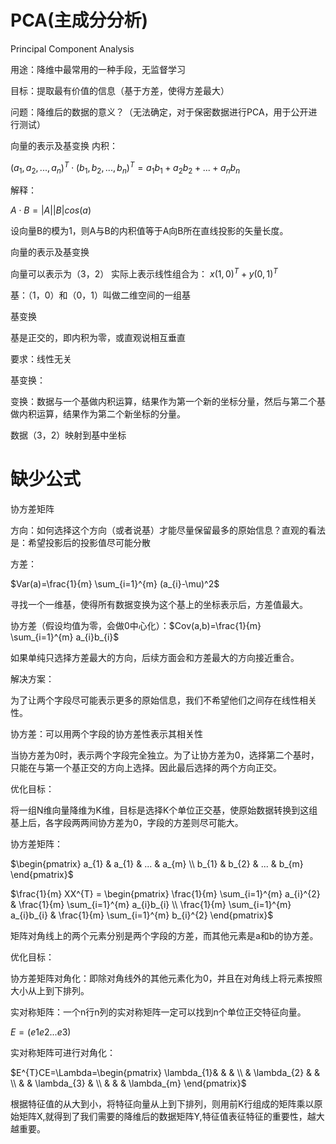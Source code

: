 # PCA(主成分分析)

Principal Component Analysis

用途：降维中最常用的一种手段，无监督学习

目标：提取最有价值的信息（基于方差，使得方差最大）

问题：降维后的数据的意义？（无法确定，对于保密数据进行PCA，用于公开进行测试）

向量的表示及基变换
内积：

$(a_{1},a_{2},...,a_{n})^{T} \cdot (b_{1},b_{2},...,b_{n})^{T}=a_{1}b_{1}+a_{2}b_{2}+...+a_{n}b_{n}$

解释：

$A \cdot B = |A||B|cos(a)$

设向量B的模为1，则A与B的内积值等于A向B所在直线投影的矢量长度。

向量的表示及基变换

向量可以表示为（3，2）
实际上表示线性组合为：
$x(1,0)^{T}+y(0,1)^{T}$

基：（1，0）和（0，1）叫做二维空间的一组基

基变换

基是正交的，即内积为零，或直观说相互垂直

要求：线性无关

基变换：

变换：数据与一个基做内积运算，结果作为第一个新的坐标分量，然后与第二个基做内积运算，结果作为第二个新坐标的分量。

数据（3，2）映射到基中坐标

# 缺少公式


协方差矩阵

方向：如何选择这个方向（或者说基）才能尽量保留最多的原始信息？直观的看法是：希望投影后的投影值尽可能分散

方差：

$Var(a)=\frac{1}{m} \sum_{i=1}^{m} (a_{i}-\mu)^2$

寻找一个一维基，使得所有数据变换为这个基上的坐标表示后，方差值最大。


协方差（假设均值为零，会做0中心化）：$Cov(a,b)=\frac{1}{m} \sum_{i=1}^{m} a_{i}b_{i}$

如果单纯只选择方差最大的方向，后续方面会和方差最大的方向接近重合。

解决方案：

为了让两个字段尽可能表示更多的原始信息，我们不希望他们之间存在线性相关性。

协方差：可以用两个字段的协方差性表示其相关性

当协方差为0时，表示两个字段完全独立。为了让协方差为0，选择第二个基时，只能在与第一个基正交的方向上选择。因此最后选择的两个方向正交。

优化目标：

将一组N维向量降维为K维，目标是选择K个单位正交基，使原始数据转换到这组基上后，各字段两两间协方差为0，字段的方差则尽可能大。

协方差矩阵：

$\begin{pmatrix} a_{1} & a_{1} & ... & a_{m} \\ b_{1} & b_{2} & ... & b_{m} \end{pmatrix}$

$\frac{1}{m} XX^{T} = \begin{pmatrix} \frac{1}{m} \sum_{i=1}^{m} a_{i}^{2} & \frac{1}{m} \sum_{i=1}^{m} a_{i}b_{i} \\ \frac{1}{m} \sum_{i=1}^{m} a_{i}b_{i} & \frac{1}{m} \sum_{i=1}^{m} b_{i}^{2} \end{pmatrix}$

矩阵对角线上的两个元素分别是两个字段的方差，而其他元素是a和b的协方差。

优化目标：

协方差矩阵对角化：即除对角线外的其他元素化为0，并且在对角线上将元素按照大小从上到下排列。

实对称矩阵：一个n行n列的实对称矩阵一定可以找到n个单位正交特征向量。

$E = (e1 e2 ... e3)$

实对称矩阵可进行对角化：

$E^{T}CE=\Lambda=\begin{pmatrix} \lambda_{1}& & & \\ & \lambda_{2} & & \\ & & \lambda_{3} & \\ & & & \lambda_{m} \end{pmatrix}$

根据特征值的从大到小，将特征向量从上到下排列，则用前K行组成的矩阵乘以原始矩阵X,就得到了我们需要的降维后的数据矩阵Y,特征值表征特征的重要性，越大越重要。
